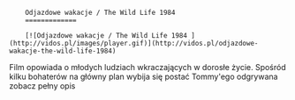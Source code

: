 
        Odjazdowe wakacje / The Wild Life 1984 
        =============
        
        [![Odjazdowe wakacje / The Wild Life 1984 ](http://vidos.pl/images/player.gif)](http://vidos.pl/odjazdowe-wakacje-the-wild-life-1984)
        
        
 Film opowiada o młodych ludziach wkraczających w dorosłe życie. Spośród kilku bohaterów na główny plan wybija się postać Tommy'ego odgrywana zobacz pełny opis
    